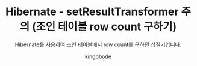 ---
layout:     post
title:      Hibernate - setResultTransformer 주의 (조인 테이블 row count 구하기)
author:     kingbbode
tags: 		database orm
subtitle:  	Hibernate를 사용하여 조인 테이블에서 row count를 구하던 삽질기입니다.
category:  posts
outlink: 18
---